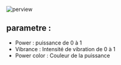 ![perview](https://nsa40.casimages.com/img/2019/10/10//191010103932560782.gif)

## parametre :
- Power : puissance de 0 à 1
- Vibrance : Intensité de vibration de 0 à 1
- Power color : Couleur de la puissance
